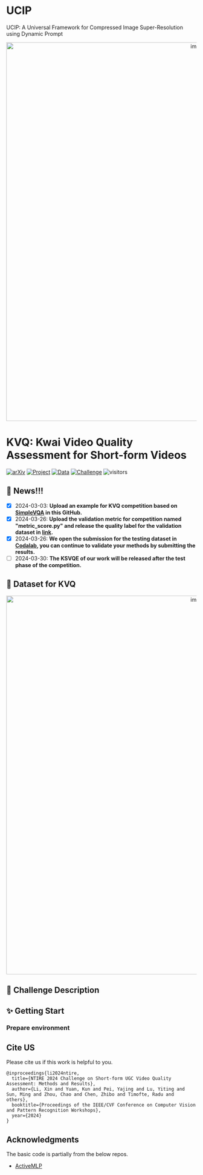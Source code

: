 # UCIP
UCIP: A Universal Framework for Compressed Image Super-Resolution using Dynamic Prompt
<p align="center">
  <img src="./figs/logo_competition.png" alt="image" style="width:1000px;">
</p>

# KVQ: Kwai Video Quality Assessment for Short-form Videos

[![arXiv](https://img.shields.io/badge/arXiv-Paper-<COLOR>.svg)](https://arxiv.org/pdf/2402.07220.pdf)  [![Project](https://img.shields.io/badge/Project-Page-blue.svg)](https://lixinustc.github.io/projects/KVQ/) [![Data](https://img.shields.io/badge/Dataset-Link-magenta.svg)](https://drive.google.com/drive/folders/1dkC4NsxMrd6Rxm1IogKe71U8bYy76ojV?usp=sharing)
[![Challenge](https://img.shields.io/badge/Competition-Codalab-purple.svg)](https://codalab.lisn.upsaclay.fr/competitions/17638) 
![visitors](https://visitor-badge.laobi.icu/badge?page_id=lixinustc/KVQ-Challenge-CVPR-NTIRE2024)
## :bookmark: News!!!
- [x] 2024-03-03: **Upload an example for KVQ competition based on <a href="https://github.com/sunwei925/SimpleVQA">SimpleVQA</a> in this GitHub.**
- [x] 2024-03-26: **Upload the validation metric for competition named "metric_score.py" and release the quality label for the validation dataset in [link](https://drive.google.com/drive/folders/1UXwNDJsiYxgrVScQp8sN31ltT7B6LcW-?usp=drive_link).**
- [x] 2024-03-26: **We open the submission for the testing dataset in [Codalab](https://codalab.lisn.upsaclay.fr/competitions/17638), you can continue to validate your methods by submitting the results.** 
- [ ] 2024-03-30: **The KSVQE of our work will be released after the test phase of the competition.**

## 📌 Dataset for KVQ 
<p align="center">
  <img src="https://github.com/lixinustc/lixinustc.github.io/blob/main/projects/KVQ/imgs/intro3.png" alt="image" style="width:1000px;">
</p>


##  :tada: Challenge Description


## :sparkles: Getting Start

### Prepare environment


## Cite US
Please cite us if this work is helpful to you.

```
@inproceedings{li2024ntire,
  title={NTIRE 2024 Challenge on Short-form UGC Video Quality Assessment: Methods and Results},
  author={Li, Xin and Yuan, Kun and Pei, Yajing and Lu, Yiting and Sun, Ming and Zhou, Chao and Chen, Zhibo and Timofte, Radu and others},
  booktitle={Proceedings of the IEEE/CVF Conference on Computer Vision and Pattern Recognition Workshops},
  year={2024}
}
```

## Acknowledgments
The basic code is partially from the below repos.
- [ActiveMLP](link)

